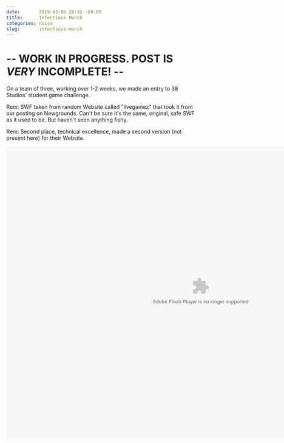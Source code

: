 ```yaml
---
date:       2019-03-06 20:32 -08:00
title:      Infectious Munch
categories: noise
slug:       infectious-munch
---
```


# -- **WORK IN PROGRESS.  POST IS *VERY* INCOMPLETE!** --

On a team of three, working over 1-2 weeks, we made an entry to 38 Studios' student game challenge.

Rem: SWF taken from random Website called "livegamez" that took it from our posting on Newgrounds.  Can't be sure it's the same, original, safe SWF as it used to be.  But haven't seen anything fishy.

<!-- more -->

Rem: Second place, technical excellence, made a second version (not present here) for their Website.

<embed
	src="infectiousmunch-livegamez-0308.swf"
	width="1024" height="768"
	align="center" quality="high"
	pluginspage="http://www.macromedia.com/go/getflashplayer"
	type="application/x-shockwave-flash"
/>

